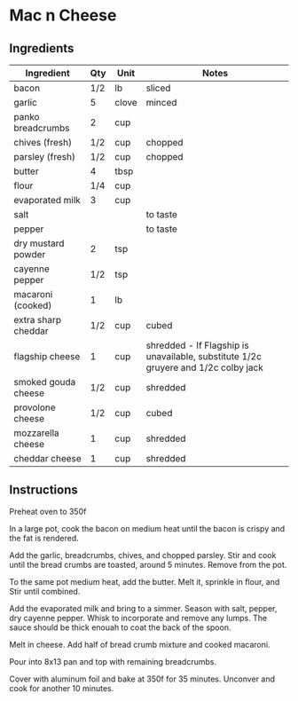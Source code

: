 # Mac n Cheese

## Ingredients
   | Ingredient           | Qty     | Unit  | Notes              |
|----------------------|--------|-------|--------------------|
| bacon                | 1/2    | lb    | sliced             |
| garlic               | 5      | clove | minced             |
| panko breadcrumbs    | 2      | cup   |                    |
| chives (fresh)       | 1/2    | cup   | chopped            |
| parsley (fresh)      | 1/2    | cup   | chopped            |
| butter               | 4      | tbsp  |                    |
| flour                | 1/4    | cup   |                    |
| evaporated milk      | 3      | cup   |                    |
| salt                 |        |       | to taste           |
| pepper               |        |       | to taste           |
| dry mustard powder   | 2      | tsp   |                    |
| cayenne pepper       | 1/2    | tsp   |                    |
| macaroni (cooked)    | 1      | lb    |                    |
| extra sharp cheddar  | 1/2    | cup   | cubed              |
| flagship cheese      | 1      | cup   | shredded - If Flagship is unavailable, substitute 1/2c gruyere and 1/2c colby jack          |
| smoked gouda cheese  | 1/2    | cup   | shredded           |
| provolone cheese     | 1/2    | cup   | cubed              |
| mozzarella cheese    | 1      | cup   | shredded           |
| cheddar cheese       | 1      | cup   | shredded           |
                                                                                

## Instructions

Preheat oven to 350f

In a large pot, cook the bacon on medium heat until the bacon is crispy and
the fat is rendered.

Add the garlic, breadcrumbs, chives, and chopped parsley. Stir and cook
until the bread crumbs are toasted, around 5 minutes. Remove from the pot.

To the same pot medium heat, add the butter. Melt it, sprinkle in flour, and
Stir until combined.

Add the evaporated milk and bring to a simmer. Season with salt, pepper, dry
cayenne pepper. Whisk to incorporate and remove any lumps. The sauce should be
 thick enouah to coat the back of the spoon.

Melt in cheese. Add half of bread crumb mixture and cooked macaroni. 

Pour into 8x13 pan and top with remaining breadcrumbs.

Cover with aluminum foil and bake at 350f for 35 minutes. Unconver and cook for another 10 minutes.